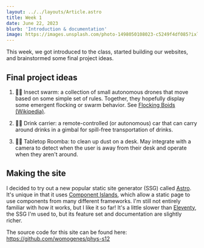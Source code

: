 ```yaml
---
layout: ../../layouts/Article.astro
title: Week 1
date: June 22, 2023
blurb: 'Introduction & documentation'
image: https://images.unsplash.com/photo-1498050108023-c5249f4df085?ixlib=rb-4.0.3&w=800&q=80
---
```


This week, we got introduced to the class, started building our websites, and brainstormed some final project ideas.

## Final project ideas

1. 🐝🐜 Insect swarm: a collection of small autonomous drones that move based on some simple set of rules. Together, they hopefully display some emergent flocking or swarm behavior. See [Flocking Boids (Wikipedia)](https://en.wikipedia.org/wiki/Boids).

2. 🚗🥛 Drink carrier: a remote-controlled (or autonomous) car that can carry around drinks in a gimbal for spill-free transportation of drinks.

3. 🤖🧹 Tabletop Roomba: to clean up dust on a desk. May integrate with a camera to detect when the user is away from their desk and operate when they aren't around.

## Making the site

I decided to try out a new popular static site generator (SSG) called [Astro](https://astro.build/). It's unique in that it uses [Component Islands](https://docs.astro.build/en/concepts/islands/), which allow a static page to use components from many different frameworks. I'm still not entirely familiar with how it works, but I like it so far! It's a little slower than [Eleventy](https://www.11ty.dev/), the SSG I'm used to, but its feature set and documentation are slightly richer.

The source code for this site can be found here: https://github.com/womogenes/phys-s12
